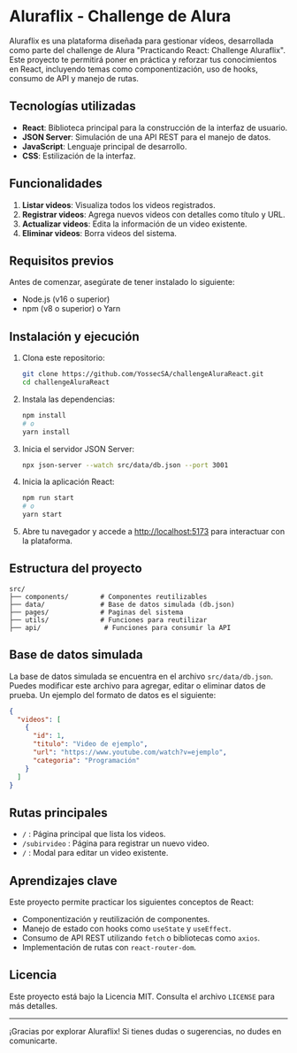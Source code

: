 
# Aluraflix - Challenge de Alura

Aluraflix es una plataforma diseñada para gestionar vídeos, desarrollada como parte del challenge de Alura "Practicando React: Challenge Aluraflix". Este proyecto te permitirá poner en práctica y reforzar tus conocimientos en React, incluyendo temas como componentización, uso de hooks, consumo de API y manejo de rutas.

## Tecnologías utilizadas

- **React**: Biblioteca principal para la construcción de la interfaz de usuario.
- **JSON Server**: Simulación de una API REST para el manejo de datos.
- **JavaScript**: Lenguaje principal de desarrollo.
- **CSS**: Estilización de la interfaz.

## Funcionalidades

1. **Listar videos**: Visualiza todos los videos registrados.
2. **Registrar videos**: Agrega nuevos videos con detalles como título y URL.
3. **Actualizar videos**: Edita la información de un video existente.
4. **Eliminar videos**: Borra videos del sistema.

## Requisitos previos

Antes de comenzar, asegúrate de tener instalado lo siguiente:

- Node.js (v16 o superior)
- npm (v8 o superior) o Yarn

## Instalación y ejecución

1. Clona este repositorio:

   ```bash
   git clone https://github.com/YossecSA/challengeAluraReact.git
   cd challengeAluraReact
   ```

2. Instala las dependencias:

   ```bash
   npm install
   # o
   yarn install
   ```

3. Inicia el servidor JSON Server:

   ```bash
   npx json-server --watch src/data/db.json --port 3001
   ```

4. Inicia la aplicación React:

   ```bash
   npm run start
   # o
   yarn start
   ```

5. Abre tu navegador y accede a [http://localhost:5173](http://localhost:5173) para interactuar con la plataforma.

## Estructura del proyecto

```
src/
├── components/        # Componentes reutilizables
├── data/              # Base de datos simulada (db.json)
├── pages/             # Paginas del sistema
├── utils/             # Funciones para reutilizar
├── api/                # Funciones para consumir la API

```

## Base de datos simulada

La base de datos simulada se encuentra en el archivo `src/data/db.json`. Puedes modificar este archivo para agregar, editar o eliminar datos de prueba. Un ejemplo del formato de datos es el siguiente:

```json
{
  "videos": [
    {
      "id": 1,
      "titulo": "Video de ejemplo",
      "url": "https://www.youtube.com/watch?v=ejemplo",
      "categoria": "Programación"
    }
  ]
}
```

## Rutas principales

- `/` : Página principal que lista los videos.
- `/subirvideo` : Página para registrar un nuevo video.
- `/` : Modal para editar un video existente.

## Aprendizajes clave

Este proyecto permite practicar los siguientes conceptos de React:

- Componentización y reutilización de componentes.
- Manejo de estado con hooks como `useState` y `useEffect`.
- Consumo de API REST utilizando `fetch` o bibliotecas como `axios`.
- Implementación de rutas con `react-router-dom`.

## Licencia

Este proyecto está bajo la Licencia MIT. Consulta el archivo `LICENSE` para más detalles.

---

¡Gracias por explorar Aluraflix! Si tienes dudas o sugerencias, no dudes en comunicarte.

